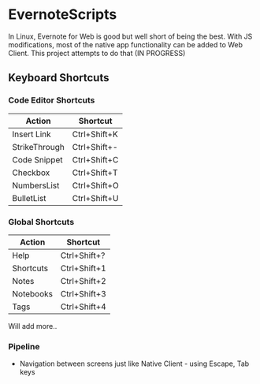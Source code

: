 # EvernoteScripts
In Linux, Evernote for Web is good but well short of being the best. With JS modifications, most of the native app functionality can be added to Web Client. This project attempts to do that (IN PROGRESS)

## Keyboard Shortcuts

### Code Editor Shortcuts

| Action | Shortcut |
| ------ | -------- |
| Insert Link | Ctrl+Shift+K |
| StrikeThrough | Ctrl+Shift+- |
| Code Snippet | Ctrl+Shift+C |
| Checkbox | Ctrl+Shift+T |
| NumbersList | Ctrl+Shift+O |
| BulletList | Ctrl+Shift+U |

### Global Shortcuts

| Action | Shortcut |
| ------ | -------- |
| Help  | Ctrl+Shift+? |
| Shortcuts | Ctrl+Shift+1 |
| Notes | Ctrl+Shift+2 |
| Notebooks | Ctrl+Shift+3 |
| Tags | Ctrl+Shift+4 |

Will add more.. 

### Pipeline

* Navigation between screens just like Native Client - using Escape, Tab keys
